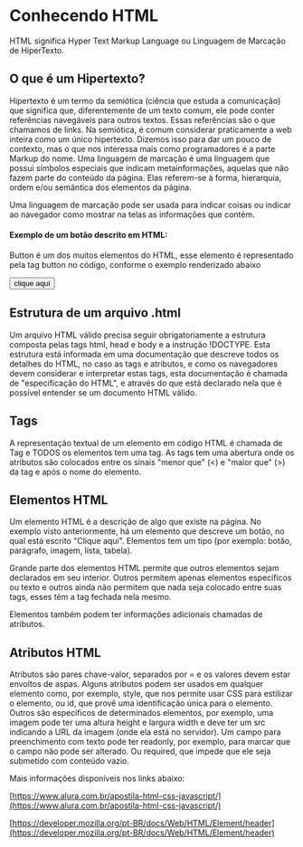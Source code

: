 # Conhecendo HTML
<p>HTML significa Hyper Text Markup Language ou Linguagem de Marcação de HiperTexto.</p>

## O que é um Hipertexto?
<p>Hipertexto é um termo da semiótica (ciência que estuda a comunicação) que significa que, diferentemente de um texto comum, ele pode conter referências navegáveis para outros textos. Essas referências são o que chamamos de links. Na semiótica, é comum considerar praticamente a web inteira como um único hipertexto. Dizemos isso para dar um pouco de contexto, mas o que nos interessa mais como programadores é a parte Markup do nome. Uma linguagem de marcação é uma linguagem que possui símbolos especiais que indicam metainformações, aquelas que não fazem parte do conteúdo da página. Elas referem-se à forma, hierarquia, ordem e/ou semântica dos elementos da página.</p>

<p>Uma linguagem de marcação pode ser usada para indicar coisas ou indicar ao navegador como mostrar na telas as informações que contém.</p>

#### Exemplo de um botão descrito em HTML:
<p>Button é um dos muitos elementos do HTML, esse elemento é representado pela tag button no código, conforme o exemplo renderizado abaixo</p>

<button>clique aqui</button>

## Estrutura de um arquivo .html
<p>Um arquivo HTML válido precisa seguir obrigatoriamente a estrutura composta pelas tags html, head e body e a instrução !DOCTYPE. Esta estrutura está informada em uma documentação que descreve todos os detalhes do HTML, no caso as tags e atributos, e como os navegadores devem considerar e interpretar estas tags, esta documentação é chamada de "especificação do HTML", e através do que está declarado nela que é possível entender se um documento HTML válido.</p>

## Tags
<p>A representação textual de um elemento em código HTML é chamada de Tag e TODOS os elementos tem uma tag. As tags tem uma abertura onde os atributos são colocados entre os sinais "menor que" (<) e "maior que" (>) da tag e após o nome do elemento.</p>

## Elementos HTML
<p>Um elemento HTML é a descrição de algo que existe na página. No exemplo visto anteriormente, há um elemento que descreve um botão, no qual está escrito "Clique aqui". Elementos tem um tipo (por exemplo: botão, parágrafo, imagem, lista, tabela).</p>
<p>Grande parte dos elementos HTML permite que outros elementos sejam declarados em seu interior. Outros permitem apenas elementos específicos ou texto e outros ainda não permitem que nada seja colocado entre suas tags, esses têm a tag fechada nela mesmo.</p>
<P>Elementos também podem ter informações adicionais chamadas de atributos.</p>

## Atributos HTML
<p>Atributos são pares chave-valor, separados por = e os valores devem estar envoltos de aspas. Alguns atributos podem ser usados em qualquer elemento como, por exemplo, style, que nos permite usar CSS para estilizar o elemento, ou id, que provê uma identificação única para o elemento.
Outros são específicos de determinados elementos, por exemplo, uma imagem pode ter uma altura height e largura width e deve ter um src indicando a URL da imagem (onde ela está no servidor). Um campo para preenchimento com texto pode ter readonly, por exemplo, para marcar que o campo não pode ser alterado. Ou required, que impede que ele seja submetido com conteúdo vazio.
</p>

<p>Mais informações disponíveis nos links abaixo:</p>

[https://www.alura.com.br/apostila-html-css-javascript/](https://www.alura.com.br/apostila-html-css-javascript/)

[https://developer.mozilla.org/pt-BR/docs/Web/HTML/Element/header](https://developer.mozilla.org/pt-BR/docs/Web/HTML/Element/header)